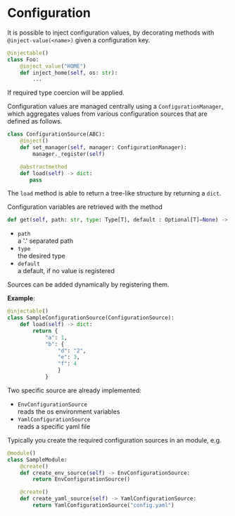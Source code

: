 
# Configuration 

It is possible to inject configuration values, by decorating methods with `@inject-value(<name>)` given a configuration key.

```python
@injectable()
class Foo:
    @inject_value("HOME")
    def inject_home(self, os: str):
        ...
```

If required type coercion will be applied.

Configuration values are managed centrally using a `ConfigurationManager`, which aggregates values from various configuration sources that are defined as follows.

```python
class ConfigurationSource(ABC):
    @inject()
    def set_manager(self, manager: ConfigurationManager):
        manager._register(self)

    @abstractmethod
    def load(self) -> dict:
       pass
```

The `load` method is able to return a tree-like structure by returning a `dict`.

Configuration variables are retrieved with the method

```python
def get(self, path: str, type: Type[T], default : Optional[T]=None) -> T
```

- `path`  
  a '.' separated path
- `type`  
  the desired type
- `default`  
  a default, if no value is registered

Sources can be added dynamically by registering them.

**Example**:

```python
@injectable()
class SampleConfigurationSource(ConfigurationSource):
    def load(self) -> dict:
        return {
            "a": 1, 
            "b": {
                "d": "2", 
                "e": 3, 
                "f": 4
                }
            }
```

Two specific source are already implemented:

- `EnvConfigurationSource`  
   reads the os environment variables
- `YamlConfigurationSource`  
   reads a specific yaml file

Typically you create the required configuration sources in an module, e.g.

```python
@module()
class SampleModule:
    @create()
    def create_env_source(self) -> EnvConfigurationSource:
        return EnvConfigurationSource()

    @create()
    def create_yaml_source(self) -> YamlConfigurationSource:
        return YamlConfigurationSource("config.yaml")
```
